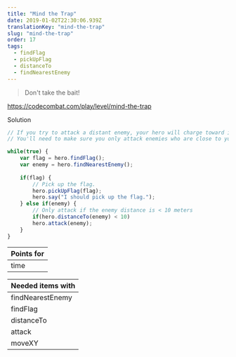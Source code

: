 ```yaml
---
title: "Mind the Trap"
date: 2019-01-02T22:30:06.939Z
translationKey: "mind-the-trap"
slug: "mind-the-trap"
order: 17
tags:
  - findFlag
  - pickUpFlag
  - distanceTo
  - findNearestEnemy
---
```


> Don't take the bait!

https://codecombat.com/play/level/mind-the-trap

Solution

```javascript
// If you try to attack a distant enemy, your hero will charge toward it, ignoring all flags.
// You'll need to make sure you only attack enemies who are close to you!

while(true) {
    var flag = hero.findFlag();
    var enemy = hero.findNearestEnemy();
    
    if(flag) {
        // Pick up the flag.
        hero.pickUpFlag(flag);
        hero.say("I should pick up the flag.");
    } else if(enemy) {
        // Only attack if the enemy distance is < 10 meters
        if(hero.distanceTo(enemy) < 10)
        hero.attack(enemy);
    }
}

```

Points for |
--- |
time |

Needed items with |
--- |
findNearestEnemy |
findFlag |
distanceTo |
attack |
moveXY |


